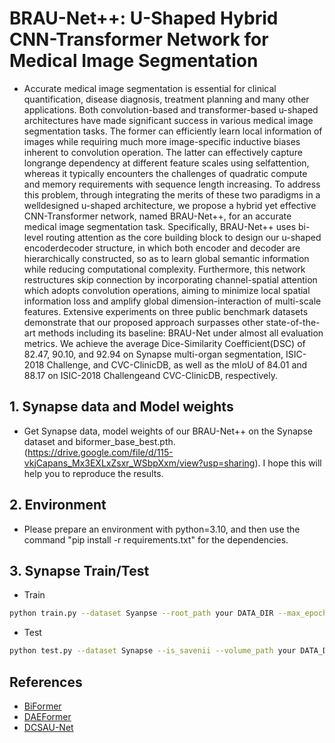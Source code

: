 # BRAU-Net++: U-Shaped Hybrid CNN-Transformer Network for Medical Image Segmentation
- Accurate medical image segmentation is essential for clinical quantification, disease diagnosis, treatment planning and many other applications. Both convolution-based and transformer-based u-shaped architectures have made 
significant success in various medical image segmentation tasks. The former can efficiently learn local information of images while requiring much more image-specific inductive biases inherent to convolution operation. 
The latter can effectively capture longrange dependency at different feature scales using selfattention, whereas it typically encounters the challenges of quadratic compute and memory requirements with sequence length increasing. 
To address this problem, through integrating the merits of these two paradigms in a welldesigned u-shaped architecture, we propose a hybrid yet effective CNN-Transformer network, named BRAU-Net++,
for an accurate medical image segmentation task. Specifically, BRAU-Net++ uses bi-level routing attention as the core building block to design our u-shaped encoderdecoder structure, in which both encoder and decoder are
hierarchically constructed, so as to learn global semantic information while reducing computational complexity. Furthermore, this network restructures skip connection by incorporating channel-spatial attention which adopts
convolution operations, aiming to minimize local spatial information loss and amplify global dimension-interaction of multi-scale features. Extensive experiments on three public benchmark datasets demonstrate that our proposed
approach surpasses other state-of-the-art methods including its baseline: BRAU-Net under almost all evaluation metrics. We achieve the average Dice-Similarity Coefficient(DSC) of 82.47, 90.10, and 92.94 on Synapse multi-organ
segmentation, ISIC-2018 Challenge, and CVC-ClinicDB, as well as the mIoU of 84.01 and 88.17 on ISIC-2018 Challengeand CVC-ClinicDB, respectively. 

## 1. Synapse data and Model weights
- Get Synapse data, model weights of our BRAU-Net++ on the Synapse dataset and biformer_base_best.pth. (https://drive.google.com/file/d/115-vkjCapans_Mx3EXLxZsxr_WSbpXxm/view?usp=sharing). I hope this will help you to reproduce the results.
## 2. Environment
- Please prepare an environment with python=3.10, and then use the command "pip install -r requirements.txt" for the dependencies.
## 3. Synapse Train/Test
- Train
```bash
python train.py --dataset Syanpse --root_path your DATA_DIR --max_epochs 400 --output_dir your OUT_DIR  --img_size 224 --base_lr 0.05 --batch_size 24
```
- Test 

```bash
python test.py --dataset Synapse --is_savenii --volume_path your DATA_DIR --output_dir your OUT_DIR --max_epoch 400 --base_lr 0.05 --img_size 224 --batch_size 24
```

## References
* [BiFormer](https://github.com/rayleizhu/BiFormer)
* [DAEFormer](https://github.com/xmindflow/DAEFormer)
* [DCSAU-Net](https://github.com/xq141839/DCSAU-Net)

